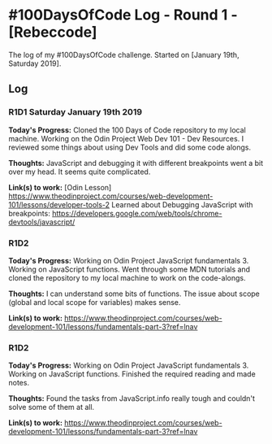 # #100DaysOfCode Log - Round 1 - [Rebeccode]

The log of my #100DaysOfCode challenge. Started on [January 19th, Saturday 2019].

## Log

### R1D1 Saturday January 19th 2019
**Today's Progress:**
Cloned the 100 Days of Code repository to my local machine.
Working on the Odin Project Web Dev 101 - Dev Resources.
I reviewed some things about using Dev Tools and did some code alongs.

**Thoughts:** 
JavaScript and debugging it with different breakpoints went a bit over my head.
It seems quite complicated.

**Link(s) to work:** 
[Odin Lesson]
https://www.theodinproject.com/courses/web-development-101/lessons/developer-tools-2
Learned about Debugging JavaScript with breakpoints:
https://developers.google.com/web/tools/chrome-devtools/javascript/

### R1D2
**Today's Progress:**
Working on Odin Project JavaScript fundamentals 3. Working on JavaScript functions.
Went through some MDN tutorials and cloned the repository to my local machine to work on the code-alongs.

**Thoughts:** 
I can understand some bits of functions. The issue about scope (global and local scope for variables) makes sense.

**Link(s) to work:** 
https://www.theodinproject.com/courses/web-development-101/lessons/fundamentals-part-3?ref=lnav

### R1D2
**Today's Progress:**
Working on Odin Project JavaScript fundamentals 3. Working on JavaScript functions.
Finished the required reading and made notes.

**Thoughts:** 
Found the tasks from JavaScript.info really tough and couldn't solve some of them at all.

**Link(s) to work:** 
https://www.theodinproject.com/courses/web-development-101/lessons/fundamentals-part-3?ref=lnav